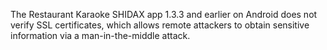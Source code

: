 The Restaurant Karaoke SHIDAX app 1.3.3 and earlier on Android does not verify SSL certificates, which allows remote attackers to obtain sensitive information via a man-in-the-middle attack.